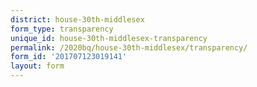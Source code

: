 ```yaml
---
district: house-30th-middlesex
form_type: transparency
unique_id: house-30th-middlesex-transparency
permalink: /2020bq/house-30th-middlesex/transparency/
form_id: '201707123019141'
layout: form
---
```

